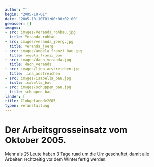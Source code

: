 ```yaml
---
author: ""
begin: "2005-10-01"
date: "2005-10-10T01:00:00+02:00"
gewässer: []
images:
- src: images/Veranda_rohbau.jpg
  title: Veranda_rohbau
- src: images/veranda_joerg.jpg
  title: veranda_joerg
- src: images/angela_franzi_bau.jpg
  title: angela_franzi_bau
- src: images/dach_veranda.jpg
  title: dach_veranda
- src: images/lina_anstreichen.jpg
  title: lina_anstreichen
- src: images/isabella_bau.jpg
  title: isabella_bau
- src: images/schuppen_bau.jpg
  title: schuppen_bau
länder: []
title: Clubgelaende2005
typen: veranstaltung
---
```



# Der Arbeitsgrosseinsatz vom Oktober 2005.


Mehr als 25 Leute haben 3 Tage rund um die Uhr geschuftet, damit alle Arbeiten rechtzeitig vor dem Winter fertig werden.
